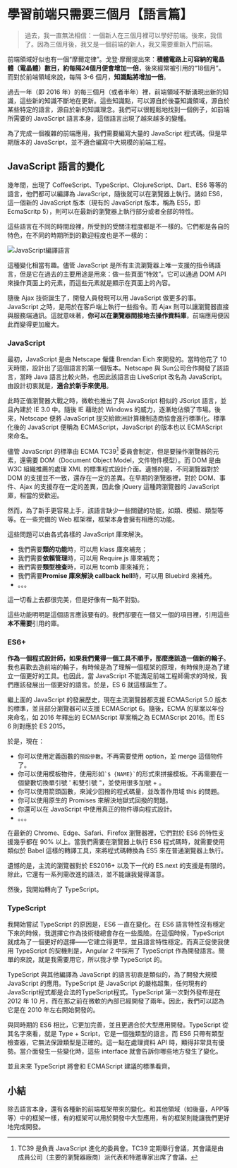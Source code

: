 學習前端只需要三個月【語言篇】
===

> 過去，我一直無法相信：一個新人在三個月裡可以學好前端。後來，我信了。因為三個月後，我又是一個前端的新人，我又需要重新入門前端。

前端領域好似也有一個“摩爾定律”。戈登·摩爾提出來：**積體電路上可容納的電晶體（電晶體）數目，約每隔24個月便會增加一倍**，後來經常被引用的“18個月”。而對於前端領域來說，每隔 3-6 個月，**知識點將增加一倍**。

過去一年（即 2016 年）的每三個月（或者半年）裡，前端領域不斷湧現出新的知識，這些新的知識不斷地在更新。這些知識點，可以源自於後臺知識領域，源自於某些特定的語言，源自於新的知識理念。我們可以很輕鬆地找到一個例子，如前端所需要的 JavaScript 語言本身，這個語言出現了越來越多的變種。

為了完成一個複雜的前端應用，我們需要編寫大量的 JavaScript 程式碼。但是早期版本的 JavaScript，並不適合編寫中大規模的前端工程。

JavaScript 語言的變化
---

幾年間，出現了 CoffeeScript、TypeScript、ClojureScript、Dart、ES6 等等的語言，他們都可以編譯為 JavaScript，隨後就可以在瀏覽器上執行。諸如 ES6，這一個新的 JavaScript 版本（現有的 JavaScript 版本，稱為 ES5，即 EcmaScritp 5），則可以在最新的瀏覽器上執行部分或者全部的特性。

這些語言在不同的時間段裡，所受到的受關注程度都是不一樣的。它們都是各自的特色，在不同的時期所到的歡迎程度也是不一樣的：

![JavaScript編譯語言](../images/js-language-compare.jpg)

這種變化相當有趣。儘管 JavaScript 是所有主流瀏覽器上唯一支援的指令碼語言，但是它在過去的主要用途是用來：做一些頁面“特效”。它可以通過 DOM API 來操作頁面上的元素，而這些元素就是顯示在頁面上的內容。

隨後 Ajax 技術誕生了，開發人員發現可以用 JavaScript 做更多的事。JavaScript 之時，是用於在客戶端上執行一些指令。而 Ajax 則可以讓瀏覽器直接與服務端通訊。這就意味著，**你可以在瀏覽器間接地去操作資料庫**，前端應用便因此而變得更加龐大。

### JavaScript

最初，JavaScript 是由 Netscape 僱傭 Brendan Eich 來開發的。當時他花了 10 天時間，設計出了這個語言的第一個版本。Netscape 與 Sun公司合作開發了該語言，當時 Java 語言比較火熱，也因此該語言由 LiveScript 改名為 JavaScript。由設計初衷就是，**適合於新手來使用**。

此時正值瀏覽器大戰之時，微軟也推出了與 JavaScript 相似的 JScript 語言，並且內建於 IE 3.0 中。隨後 IE 藉助於 Windows 的威力，逐漸地佔領了市場。後來，Netscape 便將 JavaScript 提交給歐洲計算機制造商協會進行標準化。標準化後的 JavaScript 便稱為 ECMAScript，JavaScript 的版本也以 ECMAScript 來命名。

儘管 JavaScript 的標準由 ECMA TC39[^tc39] 委員會制定，但是要操作瀏覽器的元素，還需要 DOM（Document Object Model，文件物件模型）。而 DOM 是由 W3C 組織推薦的處理 XML 的標準程式設計介面。遺憾的是，不同瀏覽器對於 DOM 的支援並不一致，還存在一定的差異。在早期的瀏覽器裡，對於 DOM、事件、Ajax 的支援存在一定的差異，因此像 jQuery 這種跨瀏覽器的 JavaScript 庫，相當的受歡迎。

[^tc39]:  TC39 是負責 JavaScript 進化的委員會。TC39 定期舉行會議，其會議是由成員公司（主要的瀏覽器廠商）派代表和特邀專家出席了會議。

然而，為了新手更容易上手，該語言缺少一些關鍵的功能，如類、模組、類型等等。在一些完備的 Web 框架裡，框架本身會擁有相應的功能。

這些問題可以由各式各樣的 JavaScript 庫來解決。

 - 我們需要**類的功能**時，可以用 klass 庫來補充；
 - 我們需要**依賴管理**時，可以用 Require.js 庫來補充；
 - 我們需要**類型檢查**時，可以用 tcomb 庫來補充；
 - 我們需要**Promise 庫來解決 callback hell**時，可以用 Bluebird 來補充。
 - 。。。

這一切看上去都很完美，但是好像有一點不對勁。

這些功能明明是這個語言應該要有的。我們卻要在一個又一個的項目裡，引用這些**本不需要**引用的庫。

### ES6+

**作為一個程式設計師，如果我們覺得一個工具不順手，那麼應該造一個新的輪子**。我也喜歡去造前端的輪子，有時候是為了理解一個框架的原理，有時候則是為了建立一個更好的工具。也因此，當 JavaScript 不能滿足前端工程師需求的時候，我們應該發展出一個更好的語言。於是，ES 6 就這樣誕生了。

繼上面的 JavaScript 的發展歷史，現在主流瀏覽器都支援 ECMAScript 5.0 版本的標準，並且部分瀏覽器可以支援 ECMAScript 6。隨後，ECMA 的草案以年份來命名，如 2016 年釋出的 ECMAScript 草案稱之為 ECMAScript 2016。而 ES 6 則對應於 ES 2015。

於是，現在：

 - 你可以使用定義函數的``預設參數``。不再需要使用 option，並 merge 這個物件了。
 - 你可以使用模板物件，使用形如`` `$ {NAME}` ``的形式來拼接模板。不再需要在一個變數切換單引號 ' 和雙引號 "，並使用很多加號 + 。
 - 你可以使用箭頭函數，來減少回撥的程式碼量，並改善作用域 this 的問題。
 - 你可以使用原生的 Promises 來解決地獄式回撥的問題。
 - 你還可以在 JavaScript 中使用真正的物件導向程式設計。
 - 。。。

在最新的 Chrome、Edge、Safari、Firefox 瀏覽器裡，它們對於 ES6 的特性支援幾乎都在 90% 以上。當我們需要在瀏覽器上執行 ES6 程式碼時，就需要使用類似於 Babel 這樣的轉譯工具，來將程式碼轉換為 ES5 來在普通瀏覽器上執行。

遺憾的是，主流的瀏覽器對於 ES2016+ 以及下一代的 ES.next 的支援是有限的。除此，它還有一系列需改進的語法，並不能讓我覺得滿意。

然後，我開始轉向了 TypeScript。

### TypeScript

我開始嘗試 TypeScript 的原因是，ES6 一直在變化。在 ES6 語言特性沒有穩定下來的時候，我選擇它作為技術棧總會存在一些風險。在這個時候，TypeScript 就成為了一個更好的選擇——它建立得更早，並且語言特性穩定。而真正促使我使用 TypeScript 的契機則是，Angular 2 中採用了 TypeScript 作為開發語言。簡單的來說，就是我需要用它，所以我才學 TypeScript 的。

TypeScript 與其他編譯為 JavaScript 的語言初衷是類似的，為了開發大規模 JavaScript 的應用。TypeScript 是 JavaScript 的嚴格超集，任何現有的JavaScript程式都是合法的TypeScript程式。TypeScript 第一次對外發布是在 2012 年 10 月，而在那之前在微軟的內部已經開發了兩年。因此，我們可以認為它是在 2010 年左右開始開發的。

與同時期的 ES6 相比，它更加完善，並且更適合於大型應用開發。TypeScript 從其名字來看，就是 Type + Script，它是一個強類型的語言。而 ES6 只帶有類型檢查器，它無法保證類型是正確的。這一點在處理資料 API 時，顯得非常具有優勢。當介面發生一些變化時，這些 interface 就會告訴你哪些地方發生了變化。

並且未來 TypeScript 將會和 ECMAScript 建議的標準看齊。

小結
---

除去語言本身，還有各種新的前端框架帶來的變化。和其他領域（如後臺，APP等等）中的框架一樣，有的框架可以用於開發中大型應用，有的框架則能讓我們更好地完成開發。
